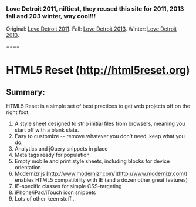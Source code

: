 ### Love Detroit 2011, niftiest, they reused this site for 2011, 2013 fall and 203 winter, way cool!!!

Original: [Love Detroit 2011](http://ipaintcode.github.io/lovedetroit/).
Fall: [Love Detroit 2013](http://www.love-detroit.com/2013/).
Winter: [Love Detroit 2013](http://www.love-detroit.com/2013/holiday/).

====

#  HTML5 Reset (http://html5reset.org)

## Summary:

HTML5 Reset is a simple set of best practices to get web projects off on the right foot.

1. A style sheet designed to strip initial files from browsers, meaning you start off with a blank slate.
2. Easy to customize -- remove whatever you don't need, keep what you do.
3. Analytics and jQuery snippets in place
4. Meta tags ready for population
5. Empty mobile and print style sheets, including blocks for device orientation
6. Modernizr.js [http://www.modernizr.com/](http://www.modernizr.com/) enables HTML5 compatibility with IE (and a dozen other great features)
7. IE-specific classes for simple CSS-targeting
8. iPhone/iPad/iTouch icon snippets
9. Lots of other keen stuff...

